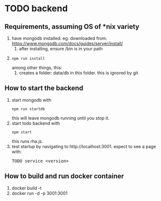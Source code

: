 # TODO backend

## Requirements, assuming OS of *nix variety

1. have mongodb installed. eg. downloaded from: https://www.mongodb.com/docs/guides/server/install/
   1. after installing, ensure <mongodb>/bin is in your path
2. <pre><code>npm run install</code></pre>  among other things, this: 
   1. creates a folder: data/db in this folder. this is ignored by git
      
## How to start the backend 

1. start mongodb with <pre><code>npm run startdb</code></pre>  this will leave mongodb running until you stop it. 
2. start todo backend with <pre><code>npm start</code></pre> this runs rha.js.
3. test startup by navigating to http://localhost:3001. expect to see a page with: <pre>TODO service &lt;version&gt;</pre>

## How to build and run docker container

1. docker build -t <imagename>
2. docker run -d -p 3001:3001 <imagename>

